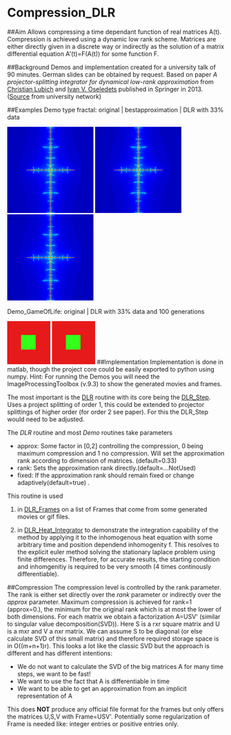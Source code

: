 # Compression_DLR
##Aim
Allows compressing a time dependant function of real matrices A(t). Compression is achieved using a dynamic low rank scheme. Matrices are either directly given in a discrete way or indirectly as the solution of a matrix differential equation A'(t)=F(A(t)) for some function F.  

##Background
Demos and implementation created for a university talk of 90 minutes. German slides can be obtained by request.
Based on paper *A projector-splitting integrator for dynamical low-rank approximation* from [Christian Lubich](https://na.uni-tuebingen.de/~lubich/) and [Ivan V. Oseledets](http://oseledets.github.io/people/oseledets/) published in Springer in 2013. ([Source](http://arxiv.org/pdf/1301.1058.pdf) from university network)

##Examples
Demo type fractal: original | bestapproximation | DLR with 33% data

![Original fractal](DemoGifs/fractalNormal.gif  "Original") ![Bestapprox fractal](DemoGifs/fractal033_BestApprox.gif  "Best approximation") ![DLR fractal](DemoGifs/fractal033_DLR.gif  "DLR") 

Demo_GameOfLife: original | DLR with 33% data and 100 generations


![Original GOL](DemoGifs/GOLbox.gif  "Original") ![DLR GOL](DemoGifs/GOLbox_DLR.gif  "DLR") 
##Implementation
Implementation is done in matlab, though the project core could be easily exported to python using numpy. 
Hint: For running the Demos you will need the ImageProcessingToolbox (v.9.3) to show the generated movies and frames.

The most important is the [DLR](Code/DLR.m) routine with its core being the [DLR_Step](Code/DLR_Step.m).
Uses a project splitting of order 1, this could be extended to projector splittings of higher order (for order 2 see paper). For this the DLR_Step would need to be adjusted.

The *DLR* routine and most *Demo* routines take parameters

+ approx: Some factor in [0,2] controlling the compression, 0 being maximum compression and 1 no compression. Will set the approximation rank according to dimension of matrices. (default=0.33)
+ rank: Sets the approximation rank directly.(default=...NotUsed)
+ fixed: If the approximation rank should remain fixed or change adaptively(default=true) .

This routine is used 

1. in [DLR_Frames](Code/DLR_Frames.m) on a list of Frames that come from some generated movies or gif files.
  
2. in [DLR_Heat_Integrator](Code/DLR_Heat_Integrator.m) to demonstrate the integration capability of the method by applying it to the inhomogenous heat equation with some arbitrary time and position dependend inhomogenity f. This resolves to the explicit euler method solving the stationary laplace problem using finite differences. Therefore, for accurate results, the starting condition and inhomgenitiy is required to be very smooth (4 times continously differentiable).

##Compression
The compression level is controlled by the rank parameter. The rank is either set directly over the *rank* parameter or indirectly over the *approx* parameter. Maximum compression is achieved for rank=1 (approx=0.), the minimum for the original rank which is at most the lower of both dimensions. 
For each matrix we obtain a factorization A=USV' (similar to singular value decomposition(SVD)). Here S is a rxr square matrix and U is a mxr and V a nxr matrix. We can assume S to be diagonal (or else calculate SVD of this small matrix) and therefore required storage space is in O((m+n+1)r).
This looks a lot like the classic SVD but the approach is different and has different intentions: 

+ We do not want to calculate the SVD of the big matrices A for many time steps, we want to be fast!
+ We want to use the fact that A is differentiable in time
+ We want to be able to get an approximation from an implicit representation of A

This does **NOT** produce any official file format for the frames but only offers the matrices U,S,V with Frame=USV'. Potentially some regularization of Frame is needed like: integer entries or positive entries only.

